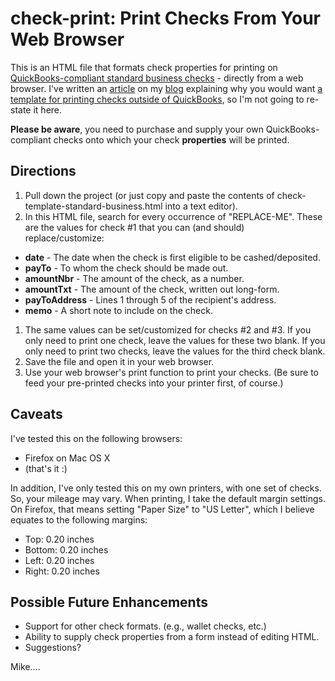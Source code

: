 # check-print: Print Checks From Your Web Browser

This is an HTML file that formats check properties for printing on [QuickBooks-compliant standard business checks](https://duckduckgo.com/?q=quickbooks+standard+business+checks) - directly from a web browser. I've written an [article](http://blog.michaelscepaniak.com/how-to-print-checks-without-quickbooks) on my [blog](http://blog.michaelscepaniak.com) explaining why you would want [a template for printing checks outside of QuickBooks](http://blog.michaelscepaniak.com/how-to-print-checks-without-quickbooks), so I'm not going to re-state it here.

**Please be aware**, you need to purchase and supply your own QuickBooks-compliant checks onto which your check **properties** will be printed.

## Directions

1. Pull down the project (or just copy and paste the contents of check-template-standard-business.html into a text editor).
1. In this HTML file, search for every occurrence of "REPLACE-ME". These are the values for check \#1 that you can (and should) replace/customize:

 - **date** - The date when the check is first eligible to be cashed/deposited.
 - **payTo** - To whom the check should be made out.
 - **amountNbr** - The amount of the check, as a number.
 - **amountTxt** - The amount of the check, written out long-form.
 - **payToAddress** - Lines 1 through 5 of the recipient's address.
 - **memo** - A short note to include on the check.

1. The same values can be set/customized for checks \#2 and \#3. If you only need to print one check, leave the values for these two blank. If you only need to print two checks, leave the values for the third check blank.
1. Save the file and open it in your web browser.
1. Use your web browser's print function to print your checks. (Be sure to feed your pre-printed checks into your printer first, of course.)

## Caveats

I've tested this on the following browsers:

* Firefox on Mac OS X
* (that's it :)

In addition, I've only tested this on my own printers, with one set of checks. So, your mileage may vary. When printing, I take the default margin settings. On Firefox, that means setting "Paper Size" to "US Letter", which I believe equates to the following margins:
* Top: 0.20 inches
* Bottom: 0.20 inches
* Left: 0.20 inches
* Right: 0.20 inches

## Possible Future Enhancements

* Support for other check formats. (e.g., wallet checks, etc.)
* Ability to supply check properties from a form instead of editing HTML.
* Suggestions?


Mike....
